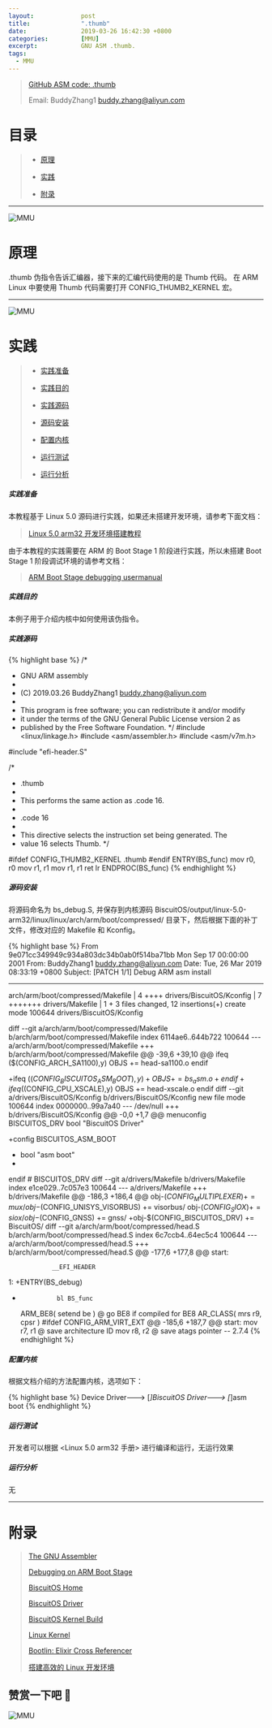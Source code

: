```yaml
---
layout:             post
title:              ".thumb"
date:               2019-03-26 16:42:30 +0800
categories:         [MMU]
excerpt:            GNU ASM .thumb.
tags:
  - MMU
---
```


> [GitHub ASM code: .thumb](https://github.com/BiscuitOS/HardStack/tree/master/Language/Assembly/ARM-GNU-Assembly/Instruction/%5B.thumb%5D)
>
> Email: BuddyZhang1 <buddy.zhang@aliyun.com>

# 目录

> - [原理](#原理)
>
> - [实践](#实践)
>
> - [附录](#附录)

--------------------------------------------------------------
<span id="原理"></span>

![MMU](https://raw.githubusercontent.com/EmulateSpace/PictureSet/master/BiscuitOS/kernel/IND00000A.jpg)

# 原理

.thumb 伪指令告诉汇编器，接下来的汇编代码使用的是 Thumb 代码。
在 ARM Linux 中要使用 Thumb 代码需要打开 CONFIG_THUMB2_KERNEL 宏。

--------------------------------------------------------------
<span id="实践"></span>

![MMU](https://raw.githubusercontent.com/EmulateSpace/PictureSet/master/BiscuitOS/kernel/IND00000P.jpg)

# 实践

> - [实践准备](#实践准备)
>
> - [实践目的](#实践目的)
>
> - [实践源码](#实践源码)
>
> - [源码安装](#源码安装)
>
> - [配置内核](#配置内核)
>
> - [运行测试](#运行测试)
>
> - [运行分析](#运行分析)

##### <span id="实践准备">实践准备</span>

本教程基于 Linux 5.0 源码进行实践，如果还未搭建开发环境，请参考下面文档：

> [Linux 5.0 arm32 开发环境搭建教程](https://biscuitos.github.io/blog/Linux-5.0-arm32-Usermanual/)

由于本教程的实践需要在 ARM 的 Boot Stage 1 阶段进行实践，所以未搭建 Boot Stage 1
阶段调试环境的请参考文档：

> [ARM Boot Stage debugging usermanual](https://biscuitos.github.io/blog/BOOTASM-debuggingTools/#header)

##### <span id="实践目的">实践目的</span>

本例子用于介绍内核中如何使用该伪指令。

##### <span id="实践源码">实践源码</span>

{% highlight base %}
/*
 * GNU ARM assembly
 *
 * (C) 2019.03.26 BuddyZhang1 <buddy.zhang@aliyun.com>
 *
 * This program is free software; you can redistribute it and/or modify
 * it under the terms of the GNU General Public License version 2 as
 * published by the Free Software Foundation.
 */
#include <linux/linkage.h>
#include <asm/assembler.h>
#include <asm/v7m.h>

#include "efi-header.S"

/*
 * .thumb
 *
 *   This performs the same action as .code 16.
 *
 * .code 16
 *
 *   This directive selects the instruction set being generated. The
 *   value 16 selects Thumb.
 */

#ifdef CONFIG_THUMB2_KERNEL
	.thumb
#endif
ENTRY(BS_func)
	mov r0, r0
	mov r1, r1
	mov r1, r1
	ret     lr
ENDPROC(BS_func)
{% endhighlight %}

##### <span id="源码安装">源码安装</span>

将源码命名为 bs_debug.S, 并保存到内核源码 BiscuitOS/output/linux-5.0-arm32/linux/linux/arch/arm/boot/compressed/
目录下，然后根据下面的补丁文件，修改对应的 Makefile 和 Kconfig。

{% highlight base %}
From 9e071cc349949c934a803dc34b0ab0f514ba71bb Mon Sep 17 00:00:00 2001
From: BuddyZhang1 <buddy.zhang@aliyun.com>
Date: Tue, 26 Mar 2019 08:33:19 +0800
Subject: [PATCH 1/1] Debug ARM asm install

---
 arch/arm/boot/compressed/Makefile | 4 ++++
 drivers/BiscuitOS/Kconfig         | 7 +++++++
 drivers/Makefile                  | 1 +
 3 files changed, 12 insertions(+)
 create mode 100644 drivers/BiscuitOS/Kconfig

diff --git a/arch/arm/boot/compressed/Makefile b/arch/arm/boot/compressed/Makefile
index 6114ae6..644b722 100644
--- a/arch/arm/boot/compressed/Makefile
+++ b/arch/arm/boot/compressed/Makefile
@@ -39,6 +39,10 @@ ifeq ($(CONFIG_ARCH_SA1100),y)
 OBJS		+= head-sa1100.o
 endif

+ifeq ($(CONFIG_BISCUITOS_ASM_BOOT),y)
+OBJS		+= bs_asm.o
+endif
+
 ifeq ($(CONFIG_CPU_XSCALE),y)
 OBJS		+= head-xscale.o
 endif
diff --git a/drivers/BiscuitOS/Kconfig b/drivers/BiscuitOS/Kconfig
new file mode 100644
index 0000000..99a7a40
--- /dev/null
+++ b/drivers/BiscuitOS/Kconfig
@@ -0,0 +1,7 @@
menuconfig BISCUITOS_DRV
	bool "BiscuitOS Driver"

+config BISCUITOS_ASM_BOOT
+	bool "asm boot"
+
endif # BISCUITOS_DRV
diff --git a/drivers/Makefile b/drivers/Makefile
index e1ce029..7c057e3 100644
--- a/drivers/Makefile
+++ b/drivers/Makefile
@@ -186,3 +186,4 @@ obj-$(CONFIG_MULTIPLEXER)	+= mux/
 obj-$(CONFIG_UNISYS_VISORBUS)	+= visorbus/
 obj-$(CONFIG_SIOX)		+= siox/
 obj-$(CONFIG_GNSS)		+= gnss/
+obj-$(CONFIG_BISCUITOS_DRV)     += BiscuitOS/
diff --git a/arch/arm/boot/compressed/head.S b/arch/arm/boot/compressed/head.S
index 6c7ccb4..64ec5c4 100644
--- a/arch/arm/boot/compressed/head.S
+++ b/arch/arm/boot/compressed/head.S
@@ -177,6 +177,8 @@ start:

                __EFI_HEADER
 1:
+ENTRY(BS_debug)
+               bl BS_func
  ARM_BE8(      setend  be              )       @ go BE8 if compiled for BE8
  AR_CLASS(     mrs     r9, cpsr        )
 #ifdef CONFIG_ARM_VIRT_EXT
@@ -185,6 +187,7 @@ start:
                mov     r7, r1                  @ save architecture ID
                mov     r8, r2                  @ save atags pointer
--
2.7.4
{% endhighlight %}

##### <span id="配置内核">配置内核</span>

根据文档介绍的方法配置内核，选项如下：

{% highlight base %}
Device Driver--->
    [*]BiscuitOS Driver--->
        [*]asm boot
{% endhighlight %}

##### <span id="运行测试">运行测试</span>

开发者可以根据 <Linux 5.0 arm32 手册> 进行编译和运行，无运行效果

##### <span id="运行分析">运行分析</span>

无

-----------------------------------------------

# <span id="附录">附录</span>

> [The GNU Assembler](http://tigcc.ticalc.org/doc/gnuasm.html)
>
> [Debugging on ARM Boot Stage](https://biscuitos.github.io/blog/BOOTASM-debuggingTools/#header)
>
> [BiscuitOS Home](https://biscuitos.github.io/)
>
> [BiscuitOS Driver](https://biscuitos.github.io/blog/BiscuitOS_Catalogue/)
>
> [BiscuitOS Kernel Build](https://biscuitos.github.io/blog/Kernel_Build/)
>
> [Linux Kernel](https://www.kernel.org/)
>
> [Bootlin: Elixir Cross Referencer](https://elixir.bootlin.com/linux/latest/source)
>
> [搭建高效的 Linux 开发环境](https://biscuitos.github.io/blog/Linux-debug-tools/)

## 赞赏一下吧 🙂

![MMU](https://raw.githubusercontent.com/EmulateSpace/PictureSet/master/BiscuitOS/kernel/HAB000036.jpg)
